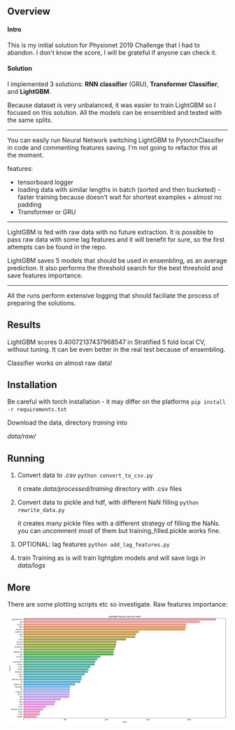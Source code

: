 ## Overview

#### Intro
This is my initial solution for Physionet 2019 Challenge that I had to abandon. 
I don't know the score, I will be grateful if anyone can check it.

#### Solution

I implemented 3 solutions: **RNN classifier** (GRU), **Transformer Classifier**, and **LightGBM**.

Because dataset is very unbalanced, it was easier to train LightGBM so I focused on this solution.
All the models can be ensembled and tested with the same splits.

---

You can easily run Neural Network switching LightGBM to PytorchClassifer in code and commenting features saving.
I'm not going to refactor this at the moment.

features:
- tensorboard logger
- loading data with similar lengths in batch (sorted and then bucketed) - faster training because doesn't wait for 
shortest examples + almost no padding
- Transformer or GRU

---

LightGBM is fed with raw data with no future extraction. It is possible to pass raw data with some lag features
and it will benefit for sure, so the first attempts can be found in the repo.

LightGBM saves 5 models that should be used in ensembling, as an average prediction. It also performs 
the threshold search for the best threshold and save features importance.

---

All the runs perform extensive logging that should faciliate the process of preparing the solutions.


## Results

LightGBM scores 0.40072137437968547 in Stratified 5 fold local CV, without tuning. It can be even better in the real 
test because of ensembling. 

Classifier works on almost raw data!


## Installation

Be careful with torch installation - it may differ on the platforms
``pip install -r requirements.txt``

Download the data, directory _training_ into 

_data/raw/_

## Running

1. Convert data to .csv
    ```python convert_to_csv.py```
    
    it create _data/processed/training_ directory with .csv files

2. Convert data to pickle and hdf, with different NaN filling
    ```python rewrite_data.py```
    
    it creates many pickle files with a different strategy of filling the NaNs. you can uncomment most of them but training_filled.pickle works fine.
   
3. OPTIONAL: lag features
    ```python add_lag_features.py```

4. train
    Training as is will train lightgbm models and will save logs in _data/logs_


## More

There are some plotting scripts etc so investigate. Raw features importance:

![alt text](data/example_faetures_importance.png)

